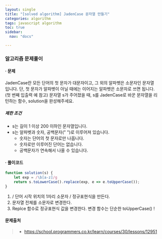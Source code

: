 ```yaml
---
layout: single
title: "[solved algorithm] JadenCase 문자열 만들기"
categories: algorithm
tags: javascript algorithm
toc: true
sidebar:
  nav: "docs"

---
```


### 알고리즘 문제풀이

#### · 문제

JadenCase란 모든 단어의 첫 문자가 대문자이고, 그 외의 알파벳은 소문자인 문자열입니다. 단, 첫 문자가 알파벳이 아닐 때에는 이어지는 알파벳은 소문자로 쓰면 됩니다. (첫 번째 입출력 예 참고)
문자열 s가 주어졌을 때, s를 JadenCase로 바꾼 문자열을 리턴하는 함수, solution을 완성해주세요.

##### 제한 조건

- s는 길이 1 이상 200 이하인 문자열입니다.
- s는 알파벳과 숫자, 공백문자(" ")로 이루어져 있습니다.
  - 숫자는 단어의 첫 문자로만 나옵니다.
  - 숫자로만 이루어진 단어는 없습니다.
  - 공백문자가 연속해서 나올 수 있습니다.



#### · 풀이코드

```javascript
function solution(s) {
    let exp = /\b[a-z]/g
    return s.toLowerCase().replace(exp, e => e.toUpperCase());
}
```

1. / 단어 시작 위치의 1자리 소문자 / 정규표현식을 만든다. 
2. 문자열 전체를 소문자로 변경한다.
3. Replce 함수로 정규표현식 값을 변경한다. 
   변경 함수는 단순한 toUpperCase() ! 



#### 문제출처

> - https://school.programmers.co.kr/learn/courses/30/lessons/12951
